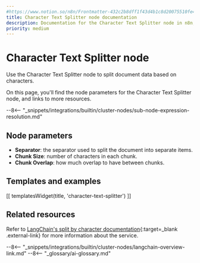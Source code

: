 ```yaml
---
#https://www.notion.so/n8n/Frontmatter-432c2b8dff1f43d4b1c8d20075510fe4
title: Character Text Splitter node documentation
description: Documentation for the Character Text Splitter node in n8n, a workflow automation platform. Includes details of operations and configuration, and links to examples and credentials information.
priority: medium
---
```


# Character Text Splitter node

Use the Character Text Splitter node to split document data based on characters.

On this page, you'll find the node parameters for the Character Text Splitter node, and links to more resources.

--8<-- "_snippets/integrations/builtin/cluster-nodes/sub-node-expression-resolution.md"

## Node parameters

* **Separator**: the separator used to split the document into separate items.
* **Chunk Size**: number of characters in each chunk.
* **Chunk Overlap**: how much overlap to have between chunks.

## Templates and examples

<!-- see https://www.notion.so/n8n/Pull-in-templates-for-the-integrations-pages-37c716837b804d30a33b47475f6e3780 -->
[[ templatesWidget(title, 'character-text-splitter') ]]

## Related resources

Refer to [LangChain's split by character documentation](https://js.langchain.com/docs/modules/data_connection/document_transformers/text_splitters/character_text_splitter){:target=_blank .external-link} for more information about the service.

--8<-- "_snippets/integrations/builtin/cluster-nodes/langchain-overview-link.md"
--8<-- "_glossary/ai-glossary.md"
